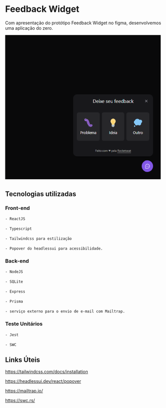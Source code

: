 # Feedback Widget

Com apresentação do protótipo Feedback Widget no figma, desenvolvemos uma aplicação do zero.

<p alidn="center">
	<img src=".github/feedbackWidget.png">
</p>


## Tecnologias utilizadas
### Front-end
	- ReactJS

	- Typescript

	- Tailwindcss para estilização

	- Popover do headlessui para acessibilidade.
### Back-end
	- NodeJS

	- SQLite

	- Express

	- Prisma

	- serviço externo para o envio de e-mail com Mailtrap.
### Teste Unitários
	- Jest

	- SWC

## Links Úteis

https://tailwindcss.com/docs/installation

https://headlessui.dev/react/popover

https://mailtrap.io/

https://swc.rs/



